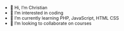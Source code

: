 - 👋 Hi, I’m Christian 
- 👀 I’m interested in coding 
- 🌱 I’m currently learning PHP, JavaScript, HTML CSS
- 💞️ I’m looking to collaborate on courses 
<!---
gitflorinhub/gitflorinhub is a ✨ special ✨ repository because its `README.md` (this file) appears on your GitHub profile.
You can click the Preview link to take a look at your changes.
--->
